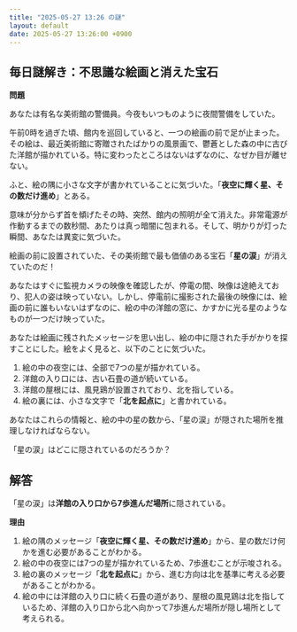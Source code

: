 ```yaml
---
title: "2025-05-27 13:26 の謎"
layout: default
date: 2025-05-27 13:26:00 +0900
---
```

## 毎日謎解き：不思議な絵画と消えた宝石

**問題**

あなたは有名な美術館の警備員。今夜もいつものように夜間警備をしていた。

午前0時を過ぎた頃、館内を巡回していると、一つの絵画の前で足が止まった。その絵は、最近美術館に寄贈されたばかりの風景画で、鬱蒼とした森の中に古びた洋館が描かれている。特に変わったところはないはずなのに、なぜか目が離せない。

ふと、絵の隅に小さな文字が書かれていることに気づいた。「**夜空に輝く星、その数だけ進め**」とある。

意味が分からず首を傾げたその時、突然、館内の照明が全て消えた。非常電源が作動するまでの数秒間、あたりは真っ暗闇に包まれる。そして、明かりが灯った瞬間、あなたは異変に気づいた。

絵画の前に設置されていた、その美術館で最も価値のある宝石「**星の涙**」が消えていたのだ！

あなたはすぐに監視カメラの映像を確認したが、停電の間、映像は途絶えており、犯人の姿は映っていない。しかし、停電前に撮影された最後の映像には、絵画の前に誰もいないはずなのに、絵の中の洋館の窓に、かすかに光る星のようなものが一つだけ映っていた。

あなたは絵画に残されたメッセージを思い出し、絵の中に隠された手がかりを探すことにした。絵をよく見ると、以下のことに気づいた。

1.  絵の中の夜空には、全部で7つの星が描かれている。
2.  洋館の入り口には、古い石畳の道が続いている。
3.  洋館の屋根には、風見鶏が設置されており、北を指している。
4.  絵の裏には、小さな文字で「**北を起点に**」と書かれている。

あなたはこれらの情報と、絵の中の星の数から、「星の涙」が隠された場所を推理しなければならない。

「星の涙」はどこに隠されているのだろうか？

## 解答

「星の涙」は**洋館の入り口から7歩進んだ場所**に隠されている。

**理由**

1.  絵の隅のメッセージ「**夜空に輝く星、その数だけ進め**」から、星の数だけ何かを進む必要があることがわかる。
2.  絵の中の夜空には7つの星が描かれているため、7歩進むことが示唆される。
3.  絵の裏のメッセージ「**北を起点に**」から、進む方向は北を基準に考える必要があることがわかる。
4.  絵の中には洋館の入り口に続く石畳の道があり、屋根の風見鶏は北を指しているため、洋館の入り口から北へ向かって7歩進んだ場所が隠し場所として考えられる。
